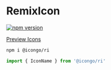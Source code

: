 RemixIcon
===

[![npm version](https://img.shields.io/npm/v/@icongo/ri.svg)](https://www.npmjs.com/package/@icongo/ri)

[Preview Icons](http://icongo.github.io/#/icons/ri)

```bash
npm i @icongo/ri
```

```jsx
import { IconName } from '@icongo/ri'
```